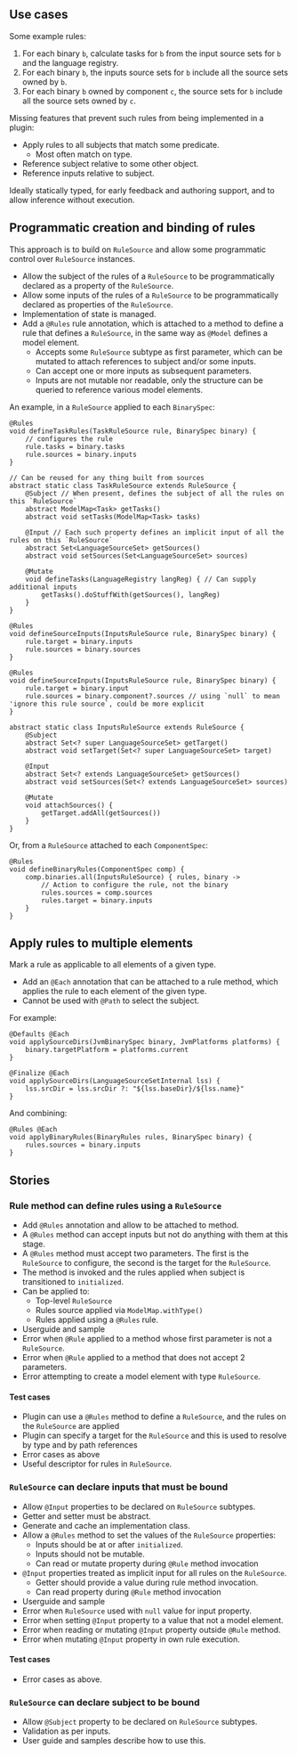 ## Use cases

Some example rules:

1. For each binary `b`, calculate tasks for `b` from the input source sets for `b` and the language registry.
2. For each binary `b`, the inputs source sets for `b` include all the source sets owned by `b`.
3. For each binary `b` owned by component `c`, the source sets for `b` include all the source sets owned by `c`.

Missing features that prevent such rules from being implemented in a plugin:

- Apply rules to all subjects that match some predicate.
    - Most often match on type.
- Reference subject relative to some other object.
- Reference inputs relative to subject.

Ideally statically typed, for early feedback and authoring support, and to allow inference without execution.

## Programmatic creation and binding of rules

This approach is to build on `RuleSource` and allow some programmatic control over `RuleSource` instances.

- Allow the subject of the rules of a `RuleSource` to be programmatically declared as a property of the `RuleSource`.
- Allow some inputs of the rules of a `RuleSource` to be programmatically declared as properties of the `RuleSource`.
- Implementation of state is managed.
- Add a `@Rules` rule annotation, which is attached to a method to define a rule that defines a `RuleSource`, in the same way as `@Model` defines a model element.
    - Accepts some `RuleSource` subtype as first parameter, which can be mutated to attach references to subject and/or some inputs.
    - Can accept one or more inputs as subsequent parameters.
    - Inputs are not mutable nor readable, only the structure can be queried to reference various model elements.

An example, in a `RuleSource` applied to each `BinarySpec`:

    @Rules
    void defineTaskRules(TaskRuleSource rule, BinarySpec binary) {
        // configures the rule
        rule.tasks = binary.tasks
        rule.sources = binary.inputs
    }
    
    // Can be reused for any thing built from sources
    abstract static class TaskRuleSource extends RuleSource {
        @Subject // When present, defines the subject of all the rules on this `RuleSource`
        abstract ModelMap<Task> getTasks()
        abstract void setTasks(ModelMap<Task> tasks)
        
        @Input // Each such property defines an implicit input of all the rules on this `RuleSource`
        abstract Set<LanguageSourceSet> getSources()
        abstract void setSources(Set<LanguageSourceSet> sources)
        
        @Mutate
        void defineTasks(LanguageRegistry langReg) { // Can supply additional inputs
            getTasks().doStuffWith(getSources(), langReg)
        }
    }
    
    @Rules
    void defineSourceInputs(InputsRuleSource rule, BinarySpec binary) {
        rule.target = binary.inputs
        rule.sources = binary.sources
    }
    
    @Rules
    void defineSourceInputs(InputsRuleSource rule, BinarySpec binary) {
        rule.target = binary.input
        rule.sources = binary.component?.sources // using `null` to mean 'ignore this rule source`, could be more explicit
    }
    
    abstract static class InputsRuleSource extends RuleSource {
        @Subject
        abstract Set<? super LanguageSourceSet> getTarget()
        abstract void setTarget(Set<? super LanguageSourceSet> target)
        
        @Input
        abstract Set<? extends LanguageSourceSet> getSources()
        abstract void setSources(Set<? extends LanguageSourceSet> sources)
        
        @Mutate
        void attachSources() {
            getTarget.addAll(getSources())
        }
    }
    
Or, from a `RuleSource` attached to each `ComponentSpec`:

    @Rules
    void defineBinaryRules(ComponentSpec comp) {
        comp.binaries.all(InputsRuleSource) { rules, binary ->
            // Action to configure the rule, not the binary
            rules.sources = comp.sources 
            rules.target = binary.inputs
        }
    }
        
## Apply rules to multiple elements

Mark a rule as applicable to all elements of a given type.

- Add an `@Each` annotation that can be attached to a rule method, which applies the rule to each element of the given type.
- Cannot be used with `@Path` to select the subject.

For example:

    @Defaults @Each
    void applySourceDirs(JvmBinarySpec binary, JvmPlatforms platforms) {
        binary.targetPlatform = platforms.current
    }
    
    @Finalize @Each
    void applySourceDirs(LanguageSourceSetInternal lss) {
        lss.srcDir = lss.srcDir ?: "${lss.baseDir}/${lss.name}"
    }

And combining:

    @Rules @Each
    void applyBinaryRules(BinaryRules rules, BinarySpec binary) {
        rules.sources = binary.inputs
    }

## Stories

### Rule method can define rules using a `RuleSource`

- Add `@Rules` annotation and allow to be attached to method.
- A `@Rules` method can accept inputs but not do anything with them at this stage.
- A `@Rules` method must accept two parameters. The first is the `RuleSource` to configure, the second is the target for the `RuleSource`.
- The method is invoked and the rules applied when subject is transitioned to `initialized`.
- Can be applied to:
    - Top-level `RuleSource`
    - Rules source applied via `ModelMap.withType()`
    - Rules applied using a `@Rules` rule.
- Userguide and sample
- Error when `@Rule` applied to a method whose first parameter is not a `RuleSource`.
- Error when `@Rule` applied to a method that does not accept 2 parameters.
- Error attempting to create a model element with type `RuleSource`.

#### Test cases

- Plugin can use a `@Rules` method to define a `RuleSource`, and the rules on the `RuleSource` are applied  
- Plugin can specify a target for the `RuleSource` and this is used to resolve by type and by path references
- Error cases as above 
- Useful descriptor for rules in `RuleSource`.

### `RuleSource` can declare inputs that must be bound

- Allow `@Input` properties to be declared on `RuleSource` subtypes.
- Getter and setter must be abstract.
- Generate and cache an implementation class.
- Allow a `@Rules` method to set the values of the `RuleSource` properties:
     - Inputs should be at or after `initialized`.
     - Inputs should not be mutable.
     - Can read or mutate property during `@Rule` method invocation
- `@Input` properties treated as implicit input for all rules on the `RuleSource`. 
    - Getter should provide a value during rule method invocation.
    - Can read property during `@Rule` method invocation
- Userguide and sample
- Error when `RuleSource` used with `null` value for input property.
- Error when setting `@Input` property to a value that not a model element.
- Error when reading or mutating `@Input` property outside `@Rule` method.
- Error when mutating `@Input` property in own rule execution.

#### Test cases

- Error cases as above.

### `RuleSource` can declare subject to be bound

- Allow `@Subject` property to be declared on `RuleSource` subtypes.
- Validation as per inputs.
- User guide and samples describe how to use this.
